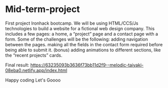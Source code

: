 # Mid-term-project

First project Ironhack bootcamp.
We will be using HTML/CCS/Js technologies to build a website for a fictional web design company. This includes a few pages:
a home,
a “project” page and
a contact page with a form.
Some of the challenges will be the following:
adding navigation between the pages.
making all the fields in the contact form required before being able to submit it.
(bonus) adding animations to different sections, like the “recent projects” cards.

Final result: https://63235093b3636f73bb11d2f9--melodic-taiyaki-08eba0.netlify.app/index.html 

Happy coding Let's Goooo

